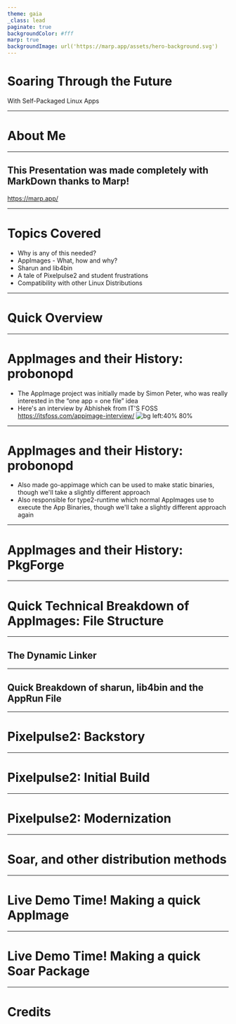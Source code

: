 ```yaml
---
theme: gaia
_class: lead
paginate: true
backgroundColor: #fff
marp: true
backgroundImage: url('https://marp.app/assets/hero-background.svg')
---
```



# **Soaring Through the Future**

With Self-Packaged Linux Apps

--- 

# **About Me**
--- 
## **This Presentation was made completely with MarkDown thanks to Marp!**

https://marp.app/

<!--We will cover the basics like what are there, how it works(quick overview, quick technical breakdown, story of pixelpulse2, further explanation on how it works, soarpkgs, how to get it merged)-->

<!-- Why this, why not that? First for AppImages, then sharun, then soar -->
<!-- Live preview if possible of Pixelpulse2 -->

<!-- porting of an App, from idea, research, adapting an old package to new setup -->

---

# **Topics Covered**
- Why is any of this needed?
- AppImages - What, how and why?
- Sharun and lib4bin
- A tale of Pixelpulse2 and student frustrations
- Compatibility with other Linux Distributions


--- 

# **Quick Overview**

--- 

# **AppImages and their History: probonopd**
- The AppImage project was initially made by Simon Peter, who was really interested in the “one app = one file” idea
- Here's an interview by Abhishek from IT'S FOSS 
https://itsfoss.com/appimage-interview/
![bg left:40% 80%](https://avatars.githubusercontent.com/u/2480569?v=4)
---

# **AppImages and their History: probonopd**
- Also made go-appimage which can be used to make static binaries, though we'll take a slightly different approach
- Also responsible for type2-runtime which normal AppImages use to execute the App Binaries, though we'll take a slightly different approach again
--- 

# **AppImages and their History: PkgForge**
<!-- - Not just limited to AppImages but also other static and self-contained binaries but this one will focus on AppImages-->

--- 
# **Quick Technical Breakdown of AppImages: File Structure**

--- 
## **The Dynamic Linker**

--- 
## **Quick Breakdown of sharun, lib4bin and the AppRun File**
<!-- Run the app, lib4bin -->
--- 
# **Pixelpulse2: Backstory**

--- 
# **Pixelpulse2: Initial Build**

--- 
# **Pixelpulse2: Modernization**

--- 

# **Soar, and other distribution methods**

--- 

# **Live Demo Time! Making a quick AppImage**

--- 
# **Live Demo Time! Making a quick Soar Package**

--- 
# **Credits**